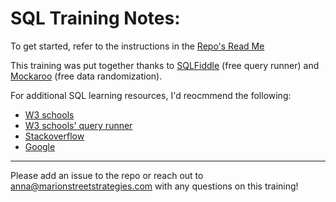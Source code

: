 # SQL Training Notes:

To get started, refer to the instructions in the [Repo's Read Me](https://github.com/akgilbert/training/blob/master/README.md)

This training was put together thanks to [SQLFiddle](http://sqlfiddle.com/#!9/6f2636/42) (free query runner) and [Mockaroo](https://mockaroo.com/) (free data randomization).

For additional SQL learning resources, I'd reocmmend the following:

* [W3 schools](https://www.w3schools.com/sql/)
* [W3 schools' query runner](https://www.w3schools.com/sql/trysql.asp?filename=trysql_op_in)
* [Stackoverflow](https://stackoverflow.com/questions)
* [Google](https://www.google.com/doodles/world-cup-2014-14)

---

Please add an issue to the repo or reach out to anna@marionstreetstrategies.com with any questions on this training!
